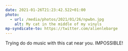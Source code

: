 ```yaml
---
date: 2021-01-26T21:23:42.522+01:00
photo:
  - url: /media/photos/2021/01/26/npwbn.jpg
    alt: My cat in the middle of my vinyls
mp-syndicate-to: https://twitter.com/alienlebarge
---
```

Trying do do music with this cat near you.
IMPOSSIBLE!
